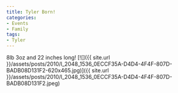 ```yaml
---
title: Tyler Born!
categories:
- Events
- Family
tags:
- Tyler
---
```


8lb 3oz and 22 inches long!
[![]({{ site.url }}/assets/posts/2010/l_2048_1536_0ECCF35A-D4D4-4F4F-807D-BADB08D131F2-620x465.jpg)]({{ site.url }}/assets/posts/2010/l_2048_1536_0ECCF35A-D4D4-4F4F-807D-BADB08D131F2.jpeg)
